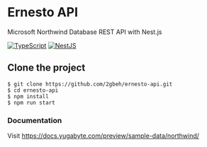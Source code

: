 # Ernesto API

Microsoft Northwind Database REST API with Nest.js

[![TypeScript](https://img.shields.io/badge/typescript-%23007ACC.svg?style=for-the-badge&logo=typescript&logoColor=white)](https://www.typescriptlang.org/docs/)
[![NestJS](https://img.shields.io/badge/nestjs-%23E0234E.svg?style=for-the-badge&logo=nestjs&logoColor=white)](https://docs.nestjs.com/)

## Clone the project

```
$ git clone https://github.com/2gbeh/ernesto-api.git
$ cd ernesto-api
$ npm install
$ npm run start
```

### Documentation 

Visit https://docs.yugabyte.com/preview/sample-data/northwind/